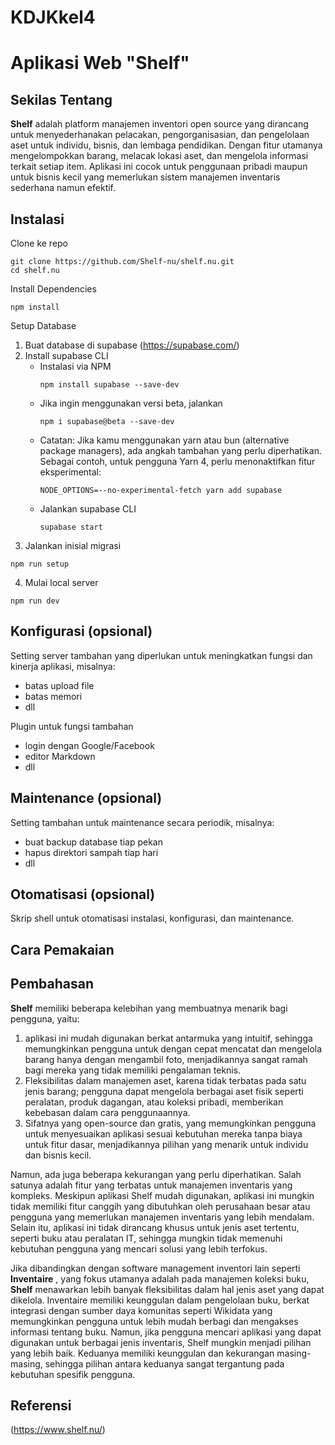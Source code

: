 # KDJKkel4

# Aplikasi Web "Shelf"

## Sekilas Tentang

**Shelf** adalah platform manajemen inventori open source yang dirancang untuk menyederhanakan pelacakan, pengorganisasian, dan pengelolaan aset untuk individu, bisnis, dan lembaga pendidikan. Dengan fitur utamanya mengelompokkan barang, melacak lokasi aset, dan mengelola informasi terkait setiap item. Aplikasi ini cocok untuk penggunaan pribadi maupun untuk bisnis kecil yang memerlukan sistem manajemen inventaris sederhana namun efektif.


## Instalasi

Clone ke repo
```
git clone https://github.com/Shelf-nu/shelf.nu.git
cd shelf.nu
```
Install Dependencies
```
npm install
```
Setup Database
1. Buat database di supabase (https://supabase.com/)
2. Install supabase CLI
   - Instalasi via NPM
     ```
     npm install supabase --save-dev
     ```
   - Jika ingin menggunakan versi beta, jalankan
     ```
     npm i supabase@beta --save-dev
     ```
   - Catatan: Jika kamu menggunakan yarn atau bun (alternative package managers), ada angkah tambahan yang perlu diperhatikan. Sebagai contoh, untuk pengguna Yarn 4, perlu menonaktifkan fitur 
     eksperimental:
     ```
     NODE_OPTIONS=--no-experimental-fetch yarn add supabase
     ```
   - Jalankan supabase CLI 
     ```
     supabase start
     ```
3. Jalankan inisial migrasi
  ```
  npm run setup
  ```
4. Mulai local server
  ```
  npm run dev
  ```



## Konfigurasi (opsional)

Setting server tambahan yang diperlukan untuk meningkatkan fungsi dan kinerja aplikasi, misalnya:
- batas upload file
- batas memori
- dll

Plugin untuk fungsi tambahan
- login dengan Google/Facebook
- editor Markdown
- dll


##  Maintenance (opsional)

Setting tambahan untuk maintenance secara periodik, misalnya:
- buat backup database tiap pekan
- hapus direktori sampah tiap hari
- dll


## Otomatisasi (opsional)

Skrip shell untuk otomatisasi instalasi, konfigurasi, dan maintenance.


## Cara Pemakaian


## Pembahasan
**Shelf** memiliki beberapa kelebihan yang membuatnya menarik bagi pengguna, yaitu:
1. aplikasi ini mudah digunakan berkat antarmuka yang intuitif, sehingga memungkinkan pengguna untuk dengan cepat mencatat dan mengelola barang hanya dengan mengambil foto, menjadikannya sangat ramah bagi mereka yang tidak memiliki pengalaman teknis.
2. Fleksibilitas dalam manajemen aset, karena tidak terbatas pada satu jenis barang; pengguna dapat mengelola berbagai aset fisik seperti peralatan, produk dagangan, atau koleksi pribadi, memberikan kebebasan dalam cara penggunaannya.
3. Sifatnya yang open-source dan gratis, yang memungkinkan pengguna untuk menyesuaikan aplikasi sesuai kebutuhan mereka tanpa biaya untuk fitur dasar, menjadikannya pilihan yang menarik untuk individu dan bisnis kecil.

Namun, ada juga beberapa kekurangan yang perlu diperhatikan. Salah satunya adalah fitur yang terbatas untuk manajemen inventaris yang kompleks. Meskipun aplikasi Shelf mudah digunakan, aplikasi ini mungkin tidak memiliki fitur canggih yang dibutuhkan oleh perusahaan besar atau pengguna yang memerlukan manajemen inventaris yang lebih mendalam. Selain itu, aplikasi ini tidak dirancang khusus untuk jenis aset tertentu, seperti buku atau peralatan IT, sehingga mungkin tidak memenuhi kebutuhan pengguna yang mencari solusi yang lebih terfokus.

Jika dibandingkan dengan software management inventori lain seperti **Inventaire** , yang fokus utamanya adalah pada manajemen koleksi buku, **Shelf** menawarkan lebih banyak fleksibilitas dalam hal jenis aset yang dapat dikelola. Inventaire memiliki keunggulan dalam pengelolaan buku, berkat integrasi dengan sumber daya komunitas seperti Wikidata yang memungkinkan pengguna untuk lebih mudah berbagi dan mengakses informasi tentang buku. Namun, jika pengguna mencari aplikasi yang dapat digunakan untuk berbagai jenis inventaris, Shelf mungkin menjadi pilihan yang lebih baik. Keduanya memiliki keunggulan dan kekurangan masing-masing, sehingga pilihan antara keduanya sangat tergantung pada kebutuhan spesifik pengguna.

## Referensi
(https://www.shelf.nu/)


